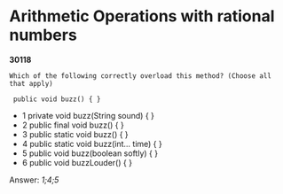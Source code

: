 Arithmetic Operations with rational numbers
===========================================
**30118**
```
Which of the following correctly overload this method? (Choose all that apply) 
 
 public void buzz() { }
```


- 1 private void buzz(String sound) { }
- 2 public final void buzz() { }
- 3 public static void buzz() { }
- 4 public static void buzz(int... time) { }
- 5 public void buzz(boolean softly) { }
- 6 public void buzzLouder() { }

Answer: *1;4;5*

